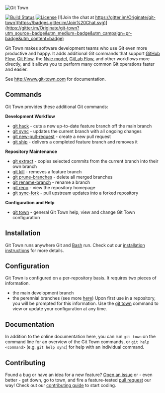 ![Git Town](http://originate.github.io/git-town/documentation/logo-horizontal.svg)

[![Build Status](https://circleci.com/gh/Originate/git-town/tree/master.svg?style=shield)](https://circleci.com/gh/Originate/git-town/tree/master)
[![License](http://img.shields.io/:license-MIT-blue.svg?style=flat)](LICENSE)
[![Join the chat at https://gitter.im/Originate/git-town](https://badges.gitter.im/Join%20Chat.svg)](https://gitter.im/Originate/git-town?utm_source=badge&utm_medium=badge&utm_campaign=pr-badge&utm_content=badge)

Git Town makes software development teams who use Git even more productive and happy.
It adds additional Git commands that support
[GitHub Flow](http://scottchacon.com/2011/08/31/github-flow.html),
[Git Flow](https://www.atlassian.com/git/tutorials/comparing-workflows/feature-branch-workflow),
the [Nvie model](http://nvie.com/posts/a-successful-git-branching-model),
[GitLab Flow](https://about.gitlab.com/2014/09/29/gitlab-flow/),
and other workflows more directly,
and it allows you to perform many common Git operations faster and easier.

See <http://www.git-town.com> for documentation.


## Commands

Git Town provides these additional Git commands:

__Development Workflow__

* [git hack](/documentation/commands/git-hack.md) - cuts a new up-to-date feature branch off the main branch
* [git sync](/documentation/commands/git-sync.md) - updates the current branch with all ongoing changes
* [git new-pull-request](/documentation/commands/git-new-pull-request.md) - create a new pull request
* [git ship](/documentation/commands/git-ship.md) - delivers a completed feature branch and removes it


__Repository Maintenance__

* [git extract](/documentation/commands/git-extract.md) - copies selected commits from the current branch into their own branch
* [git kill](/documentation/commands/git-kill.md) - removes a feature branch
* [git prune-branches](/documentation/commands/git-prune-branches.md) - delete all merged branches
* [git rename-branch](/documentation/commands/git-rename-branch.md) - rename a branch
* [git repo](/documentation/commands/git-repo.md) - view the repository homepage
* [git sync-fork](/documentation/commands/git-sync-fork.md) - pull upstream updates into a forked repository


__Configuration and Help__

* [git town](/documentation/commands/git-town.md) - general Git Town help, view and change Git Town configuration


## Installation

Git Town runs anywhere Git and [Bash](https://www.gnu.org/software/bash/bash.html) run.
Check out our [installation instructions](documentation/installation.md) for more details.


## Configuration

Git Town is configured on a per-repository basis. It requires two pieces of information.
* the main development branch
* the perennial branches (see more [here](/documentation/development/branch_hierarchy.md#perennial-branches))
Upon first use in a repository, you will be prompted for this information.
Use the [git town](/documentation/commands/git-town.md) command to view or update your configuration at any time.


## Documentation

In addition to the online documentation here,
you can run `git town` on the command line for an overview of the Git Town commands,
or `git help <command>` (e.g. `git help sync`) for help with an individual command.


## Contributing

Found a bug or have an idea for a new feature?
[Open an issue](https://github.com/Originate/git-town/issues/new)
or - even better - get down, go to town, and fire a feature-tested
[pull request](https://help.github.com/articles/using-pull-requests/)
our way! Check out our [contributing guide](/CONTRIBUTING.md) to start coding.
